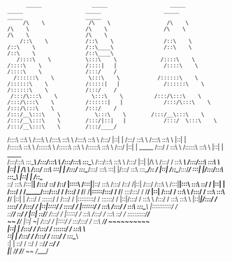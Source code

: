 
          _____                _____                    _____                    _____                    _____                    _____                    _____                    _____          
         /\    \              /\    \                  /\    \                  /\    \                  /\    \                  /\    \                  /\    \                  /\    \         
        /::\    \            /::\    \                /::\    \                /::\    \                /::\____\                /::\    \                /::\    \                /::\____\        
       /::::\    \           \:::\    \              /::::\    \              /::::\    \              /::::|   |               /::::\    \              /::::\    \              /:::/    /        
      /::::::\    \           \:::\    \            /::::::\    \            /::::::\    \            /:::::|   |              /::::::\    \            /::::::\    \            /:::/    /         
     /:::/\:::\    \           \:::\    \          /:::/\:::\    \          /:::/\:::\    \          /::::::|   |             /:::/\:::\    \          /:::/\:::\    \          /:::/    /          
    /:::/__\:::\    \           \:::\    \        /:::/__\:::\    \        /:::/__\:::\    \        /:::/|::|   |            /:::/  \:::\    \        /:::/__\:::\    \        /:::/____/           
   /::::\   \:::\    \          /::::\    \      /::::\   \:::\    \      /::::\   \:::\    \      /:::/ |::|   |           /:::/    \:::\    \      /::::\   \:::\    \       |::|    |            
  /::::::\   \:::\    \        /::::::\    \    /::::::\   \:::\    \    /::::::\   \:::\    \    /:::/  |::|   | _____    /:::/    / \:::\    \    /::::::\   \:::\    \      |::|    |     _____  
 /:::/\:::\   \:::\____\      /:::/\:::\    \  /:::/\:::\   \:::\____\  /:::/\:::\   \:::\    \  /:::/   |::|   |/\    \  /:::/    /   \:::\ ___\  /:::/\:::\   \:::\    \     |::|    |    /\    \ 
/:::/  \:::\   \:::|    |    /:::/  \:::\____\/:::/  \:::\   \:::|    |/:::/  \:::\   \:::\____\/:: /    |::|   /::\____\/:::/____/     \:::|    |/:::/__\:::\   \:::\____\    |::|    |   /::\____\
\::/    \:::\  /:::|____|   /:::/    \::/    /\::/   |::::\  /:::|____|\::/    \:::\  /:::/    /\::/    /|::|  /:::/    /\:::\    \     /:::|____|\:::\   \:::\   \::/    /    |::|    |  /:::/    /
 \/_____/\:::\/:::/    /   /:::/    / \/____/  \/____|:::::\/:::/    /  \/____/ \:::\/:::/    /  \/____/ |::| /:::/    /  \:::\    \   /:::/    /  \:::\   \:::\   \/____/     |::|    | /:::/    / 
          \::::::/    /   /:::/    /                 |:::::::::/    /            \::::::/    /           |::|/:::/    /    \:::\    \ /:::/    /    \:::\   \:::\    \         |::|____|/:::/    /  
           \::::/    /   /:::/    /                  |::|\::::/    /              \::::/    /            |::::::/    /      \:::\    /:::/    /      \:::\   \:::\____\        |:::::::::::/    /   
            \::/____/    \::/    /                   |::| \::/____/               /:::/    /             |:::::/    /        \:::\  /:::/    /        \:::\   \::/    /        \::::::::::/____/    
             ~~           \/____/                    |::|  ~|                    /:::/    /              |::::/    /          \:::\/:::/    /          \:::\   \/____/          ~~~~~~~~~~          
                                                     |::|   |                   /:::/    /               /:::/    /            \::::::/    /            \:::\    \                                  
                                                     \::|   |                  /:::/    /               /:::/    /              \::::/    /              \:::\____\                                 
                                                      \:|   |                  \::/    /                \::/    /                \::/____/                \::/    /                                 
                                                       \|___|                   \/____/                  \/____/                  ~~                       \/____/                                  
                                                                                                                                                                                                    
